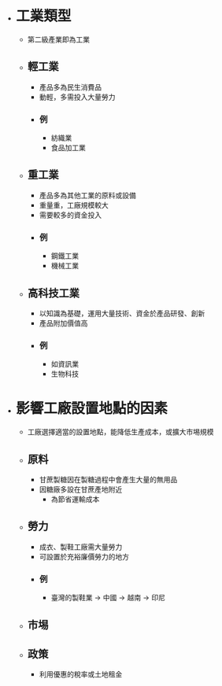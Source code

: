 - # 工業類型
	- 第二級產業即為工業
	- ## 輕工業
		- 產品多為民生消費品
		- 動輕，多需投入大量勞力
		- ### 例
			- 紡織業
			- 食品加工業
	- ## 重工業
		- 產品多為其他工業的原料或設備
		- 重量重，工廠規模較大
		- 需要較多的資金投入
		- ### 例
			- 鋼鐵工業
			- 機械工業
	- ## 高科技工業
		- 以知識為基礎，運用大量技術、資金於產品研發、創新
		- 產品附加價值高
		- ### 例
			- 如資訊業
			- 生物科技
- # 影響工廠設置地點的因素
	- 工廠選擇適當的設置地點，能降低生產成本，或擴大市埸規模
	- ## 原料
		- 甘蔗製糖因在製糖過程中會產生大量的無用品
		- 因糖廠多設在甘蔗產地附近
			- 為節省運輸成本
	- ## 勞力
		- 成衣、製鞋工廠需大量勞力
		- 可設置於充裕廉價勞力的地方
		- ### 例
			- 臺灣的製鞋業 -> 中國 -> 越南 -> 印尼
	- ## 市埸
	- ## 政策
		- 利用優惠的稅率或土地租金